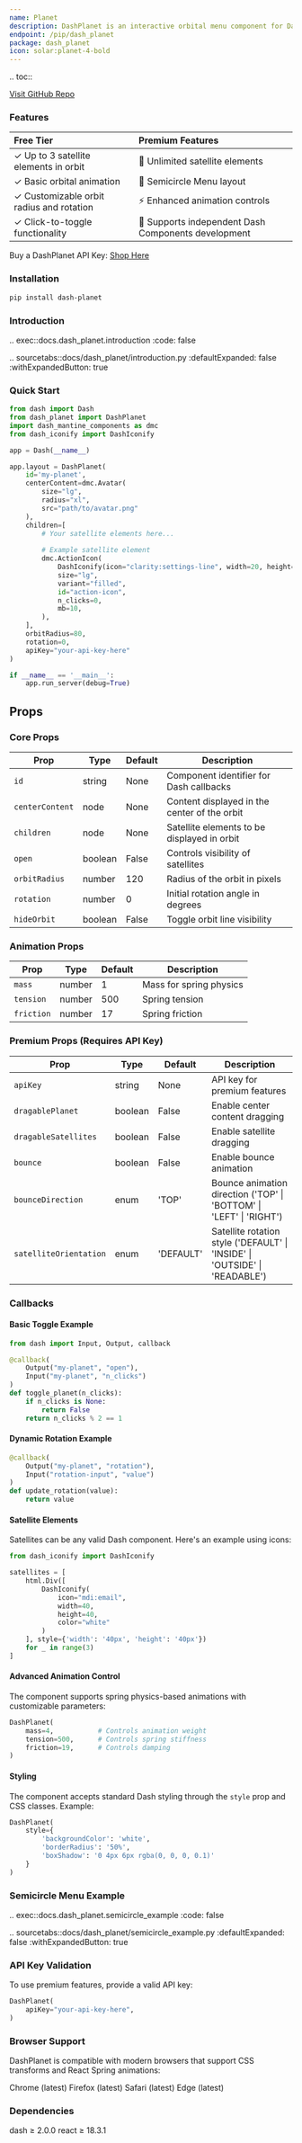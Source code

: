 ```yaml
---
name: Planet
description: DashPlanet is an interactive orbital menu component for Dash applications that displays content in a circular orbit around a central element. It provides an engaging and intuitive way to present navigation options or related content items.
endpoint: /pip/dash_planet
package: dash_planet
icon: solar:planet-4-bold
---
```


.. toc::

[Visit GitHub Repo](https://github.com/pip-install-python/dash_planet)

### Features

| **Free Tier**                         | **Premium Features** |
|:-----------------------------------------|:----------------|
| ✓ Up to 3 satellite elements in orbit    | 🌟 Unlimited satellite elements |
| ✓ Basic orbital animation                | 🌙 Semicircle Menu layout |
| ✓ Customizable orbit radius and rotation | ⚡ Enhanced animation controls |
| ✓ Click-to-toggle functionality          | 💎 Supports independent Dash Components development |

Buy a DashPlanet API Key: [Shop Here](https://dash-components.com/products/dash-planet-dynamic-orbiting-menu)

### Installation

```bash
pip install dash-planet
```

### Introduction

.. exec::docs.dash_planet.introduction
    :code: false

.. sourcetabs::docs/dash_planet/introduction.py
    :defaultExpanded: false
    :withExpandedButton: true

### Quick Start

```python
from dash import Dash
from dash_planet import DashPlanet
import dash_mantine_components as dmc
from dash_iconify import DashIconify

app = Dash(__name__)

app.layout = DashPlanet(
    id='my-planet',
    centerContent=dmc.Avatar(
        size="lg",
        radius="xl",
        src="path/to/avatar.png"
    ),
    children=[
        # Your satellite elements here...
        
        # Example satellite element
        dmc.ActionIcon(
            DashIconify(icon="clarity:settings-line", width=20, height=20),
            size="lg",
            variant="filled",
            id="action-icon",
            n_clicks=0,
            mb=10,
        ),
    ],
    orbitRadius=80,
    rotation=0,
    apiKey="your-api-key-here"
)

if __name__ == '__main__':
    app.run_server(debug=True)
```

## Props

### Core Props

| Prop            | Type    | Default | Description                                  |
|-----------------|---------|---------|----------------------------------------------|
| `id`            | string  | None    | Component identifier for Dash callbacks      |
| `centerContent` | node    | None    | Content displayed in the center of the orbit |
| `children`      | node    | None    | Satellite elements to be displayed in orbit  |
| `open`          | boolean | False   | Controls visibility of satellites            |
| `orbitRadius`   | number  | 120     | Radius of the orbit in pixels                |
| `rotation`      | number  | 0       | Initial rotation angle in degrees            |
| `hideOrbit`     | boolean | False   | Toggle orbit line visibility                 |

### Animation Props

| Prop       | Type   | Default | Description             |
|------------|--------|---------|-------------------------|
| `mass`     | number | 1       | Mass for spring physics |
| `tension`  | number | 500     | Spring tension          |
| `friction` | number | 17      | Spring friction         |

### Premium Props (Requires API Key)

| Prop                   | Type    | Default   | Description                                                                 |
|------------------------|---------|-----------|-----------------------------------------------------------------------------|
| `apiKey`               | string  | None      | API key for premium features                                                |
| `dragablePlanet`       | boolean | False     | Enable center content dragging                                              |
| `dragableSatellites`   | boolean | False     | Enable satellite dragging                                                   |
| `bounce`               | boolean | False     | Enable bounce animation                                                     |
| `bounceDirection`      | enum    | 'TOP'     | Bounce animation direction ('TOP' \| 'BOTTOM' \| 'LEFT' \| 'RIGHT')         |
| `satelliteOrientation` | enum    | 'DEFAULT' | Satellite rotation style ('DEFAULT' \| 'INSIDE' \| 'OUTSIDE' \| 'READABLE') |

### Callbacks

#### Basic Toggle Example
```python
from dash import Input, Output, callback

@callback(
    Output("my-planet", "open"),
    Input("my-planet", "n_clicks")
)
def toggle_planet(n_clicks):
    if n_clicks is None:
        return False
    return n_clicks % 2 == 1
```

#### Dynamic Rotation Example
```python
@callback(
    Output("my-planet", "rotation"),
    Input("rotation-input", "value")
)
def update_rotation(value):
    return value
```

#### Satellite Elements

Satellites can be any valid Dash component. Here's an example using icons:

```python
from dash_iconify import DashIconify

satellites = [
    html.Div([
        DashIconify(
            icon="mdi:email",
            width=40,
            height=40,
            color="white"
        )
    ], style={'width': '40px', 'height': '40px'})
    for _ in range(3)
]
```

#### Advanced Animation Control

The component supports spring physics-based animations with customizable parameters:

```python
DashPlanet(
    mass=4,           # Controls animation weight
    tension=500,      # Controls spring stiffness
    friction=19,      # Controls damping
)
```

#### Styling

The component accepts standard Dash styling through the `style` prop and CSS classes. Example:

```python
DashPlanet(
    style={
        'backgroundColor': 'white',
        'borderRadius': '50%',
        'boxShadow': '0 4px 6px rgba(0, 0, 0, 0.1)'
    }
)
```

### Semicircle Menu Example
.. exec::docs.dash_planet.semicircle_example
    :code: false

.. sourcetabs::docs/dash_planet/semicircle_example.py
    :defaultExpanded: false
    :withExpandedButton: true

### API Key Validation
To use premium features, provide a valid API key:


```python
DashPlanet(
    apiKey="your-api-key-here",
)
```

### Browser Support
DashPlanet is compatible with modern browsers that support CSS transforms and React Spring animations:

Chrome (latest)
Firefox (latest)
Safari (latest)
Edge (latest)

### Dependencies

dash ≥ 2.0.0
react ≥ 18.3.1